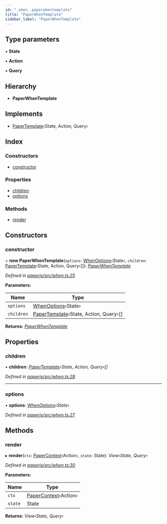 ```yaml
---
id: "_when_.paperwhentemplate"
title: "PaperWhenTemplate"
sidebar_label: "PaperWhenTemplate"
---
```


## Type parameters

▪ **State**

▪ **Action**

▪ **Query**

## Hierarchy

* **PaperWhenTemplate**

## Implements

* [PaperTemplate](../interfaces/_template_.papertemplate.md)‹State, Action, Query›

## Index

### Constructors

* [constructor](_when_.paperwhentemplate.md#constructor)

### Properties

* [children](_when_.paperwhentemplate.md#children)
* [options](_when_.paperwhentemplate.md#options)

### Methods

* [render](_when_.paperwhentemplate.md#render)

## Constructors

###  constructor

\+ **new PaperWhenTemplate**(`options`: [WhenOptions](../interfaces/_when_.whenoptions.md)‹State›, `children`: [PaperTemplate](../interfaces/_template_.papertemplate.md)‹State, Action, Query›[]): *[PaperWhenTemplate](_when_.paperwhentemplate.md)*

*Defined in [paperjs/src/when.ts:25](https://github.com/fponticelli/tempo/blob/master/paperjs/src/when.ts#L25)*

**Parameters:**

Name | Type |
------ | ------ |
`options` | [WhenOptions](../interfaces/_when_.whenoptions.md)‹State› |
`children` | [PaperTemplate](../interfaces/_template_.papertemplate.md)‹State, Action, Query›[] |

**Returns:** *[PaperWhenTemplate](_when_.paperwhentemplate.md)*

## Properties

###  children

• **children**: *[PaperTemplate](../interfaces/_template_.papertemplate.md)‹State, Action, Query›[]*

*Defined in [paperjs/src/when.ts:28](https://github.com/fponticelli/tempo/blob/master/paperjs/src/when.ts#L28)*

___

###  options

• **options**: *[WhenOptions](../interfaces/_when_.whenoptions.md)‹State›*

*Defined in [paperjs/src/when.ts:27](https://github.com/fponticelli/tempo/blob/master/paperjs/src/when.ts#L27)*

## Methods

###  render

▸ **render**(`ctx`: [PaperContext](_context_.papercontext.md)‹Action›, `state`: State): *View‹State, Query›*

*Defined in [paperjs/src/when.ts:30](https://github.com/fponticelli/tempo/blob/master/paperjs/src/when.ts#L30)*

**Parameters:**

Name | Type |
------ | ------ |
`ctx` | [PaperContext](_context_.papercontext.md)‹Action› |
`state` | State |

**Returns:** *View‹State, Query›*
